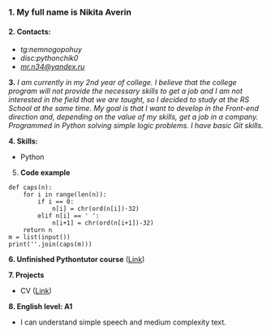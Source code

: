 ### 1. My full name is **Nikita Averin**


#### 2. **Contacts:**
* *tg:nemnogopohuy*
* *disc:pythonchik0*
* *mr.n34@yandex.ru*

**3.** *I am currently in my 2nd year of college. I believe that the college program will not provide the necessary skills to get a job and I am not interested in the field that we are taught, so I decided to study at the RS School at the same time. My goal is that I want to develop in the Front-end direction and, depending on the value of my skills, get a job in a company.*
*Programmed in Python solving simple logic problems. I have basic Git skills.*

**4. Skills:**
* Python
5. **Code example**
```
def caps(n):
    for i in range(len(n)):
        if i == 0:
            n[i] = chr(ord(n[i])-32)
        elif n[i] == ' ':
            n[i+1] = chr(ord(n[i+1])-32)
    return n
m = list(input())
print(''.join(caps(m)))
```
**6. Unfinished Pythontutor course** ([Link](https://pythontutor.ru/))

**7. Projects**
* CV ([Link](https://github.com/pythonchik0/rsschool-cv))

**8. English level: A1**
* I can understand simple speech and medium complexity text.
